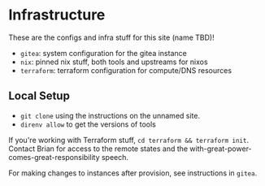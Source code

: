 # Infrastructure

These are the configs and infra stuff for this site (name TBD)!

- `gitea`: system configuration for the gitea instance
- `nix`: pinned nix stuff, both tools and upstreams for nixos
- `terraform`: terraform configuration for compute/DNS resources

## Local Setup

- `git clone` using the instructions on the unnamed site.
- `direnv allow` to get the versions of tools

If you're working with Terraform stuff, `cd terraform && terraform init`.
Contact Brian for access to the remote states and the with-great-power-comes-great-responsibility speech.

For making changes to instances after provision, see instructions in `gitea`.
